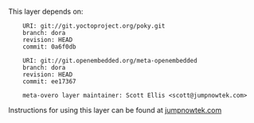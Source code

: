 This layer depends on:

        URI: git://git.yoctoproject.org/poky.git
        branch: dora
        revision: HEAD
        commit: 0a6f0db 

        URI: git://git.openembedded.org/meta-openembedded
        branch: dora
        revision: HEAD
        commit: ee17367 

        meta-overo layer maintainer: Scott Ellis <scott@jumpnowtek.com>


Instructions for using this layer can be found at [jumpnowtek.com][overo-yocto-build]

[overo-yocto-build]: http://www.jumpnowtek.com/gumstix/overo/Overo-Systems-with-Yocto.html

